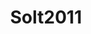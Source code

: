---
layout: redirect
title: Solt2011
loc: http://journals.cambridge.org/action/displayAbstract?fromPage=online&aid=8347776&fulltextType=RA&fileId=S002238161100048X
output: html_document
---